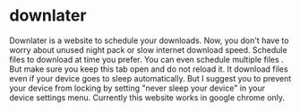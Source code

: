# downlater
Downlater is a website to schedule your downloads. Now, you don't have to worry about unused night pack or slow internet download speed. Schedule files to download at time you prefer. You can even schedule multiple files . But make sure you keep this tab open and do not reload it. It download files even if your device goes to sleep automatically. But I suggest you to prevent your device from locking by setting "never sleep your device" in your device settings menu.
Currently this website works in google chrome only.
